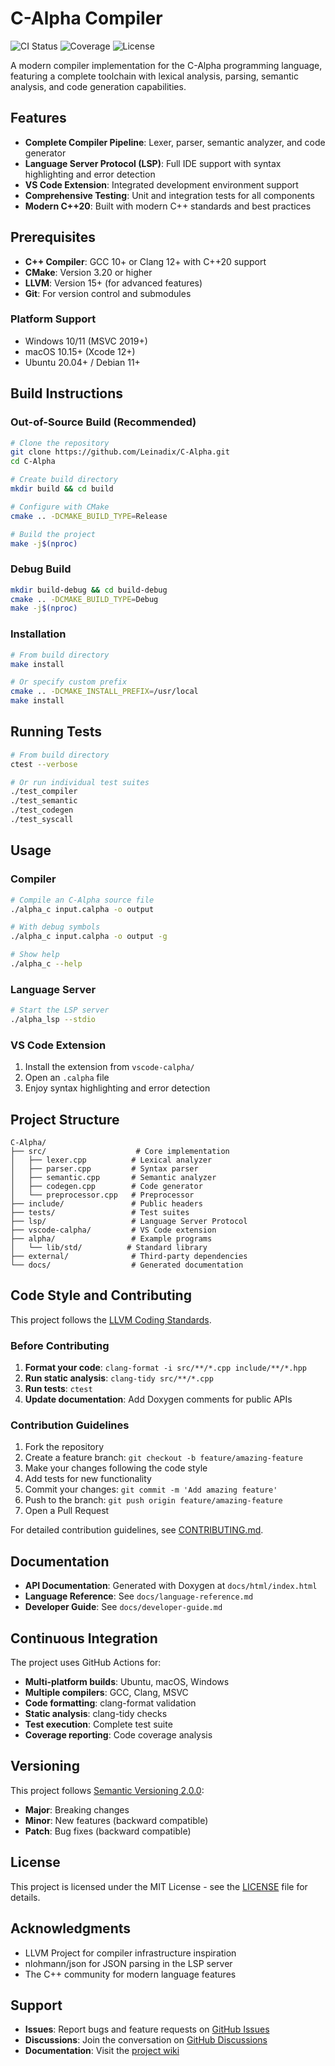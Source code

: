 # C-Alpha Compiler

![CI Status](https://github.com/Leinadix/C-Alpha/actions/workflows/ci.yml/badge.svg)
![Coverage](https://codecov.io/gh/Leinadix/C-Alpha/branch/main/graph/badge.svg)
![License](https://img.shields.io/badge/license-MIT-blue.svg)

A modern compiler implementation for the C-Alpha programming language, featuring a complete toolchain with lexical analysis, parsing, semantic analysis, and code generation capabilities.

## Features

- **Complete Compiler Pipeline**: Lexer, parser, semantic analyzer, and code generator
- **Language Server Protocol (LSP)**: Full IDE support with syntax highlighting and error detection
- **VS Code Extension**: Integrated development environment support
- **Comprehensive Testing**: Unit and integration tests for all components
- **Modern C++20**: Built with modern C++ standards and best practices

## Prerequisites

- **C++ Compiler**: GCC 10+ or Clang 12+ with C++20 support
- **CMake**: Version 3.20 or higher
- **LLVM**: Version 15+ (for advanced features)
- **Git**: For version control and submodules

### Platform Support

- Windows 10/11 (MSVC 2019+)
- macOS 10.15+ (Xcode 12+)
- Ubuntu 20.04+ / Debian 11+

## Build Instructions

### Out-of-Source Build (Recommended)

```bash
# Clone the repository
git clone https://github.com/Leinadix/C-Alpha.git
cd C-Alpha

# Create build directory
mkdir build && cd build

# Configure with CMake
cmake .. -DCMAKE_BUILD_TYPE=Release

# Build the project
make -j$(nproc)
```

### Debug Build

```bash
mkdir build-debug && cd build-debug
cmake .. -DCMAKE_BUILD_TYPE=Debug
make -j$(nproc)
```

### Installation

```bash
# From build directory
make install

# Or specify custom prefix
cmake .. -DCMAKE_INSTALL_PREFIX=/usr/local
make install
```

## Running Tests

```bash
# From build directory
ctest --verbose

# Or run individual test suites
./test_compiler
./test_semantic
./test_codegen
./test_syscall
```

## Usage

### Compiler

```bash
# Compile an C-Alpha source file
./alpha_c input.calpha -o output

# With debug symbols
./alpha_c input.calpha -o output -g

# Show help
./alpha_c --help
```

### Language Server

```bash
# Start the LSP server
./alpha_lsp --stdio
```

### VS Code Extension

1. Install the extension from `vscode-calpha/`
2. Open an `.calpha` file
3. Enjoy syntax highlighting and error detection

## Project Structure

```
C-Alpha/
├── src/                    # Core implementation
│   ├── lexer.cpp          # Lexical analyzer
│   ├── parser.cpp         # Syntax parser
│   ├── semantic.cpp       # Semantic analyzer
│   ├── codegen.cpp        # Code generator
│   └── preprocessor.cpp   # Preprocessor
├── include/               # Public headers
├── tests/                 # Test suites
├── lsp/                   # Language Server Protocol
├── vscode-calpha/         # VS Code extension
├── alpha/                 # Example programs
│   └── lib/std/          # Standard library
├── external/              # Third-party dependencies
└── docs/                  # Generated documentation
```

## Code Style and Contributing

This project follows the [LLVM Coding Standards](https://llvm.org/docs/CodingStandards.html).

### Before Contributing

1. **Format your code**: `clang-format -i src/**/*.cpp include/**/*.hpp`
2. **Run static analysis**: `clang-tidy src/**/*.cpp`
3. **Run tests**: `ctest`
4. **Update documentation**: Add Doxygen comments for public APIs

### Contribution Guidelines

1. Fork the repository
2. Create a feature branch: `git checkout -b feature/amazing-feature`
3. Make your changes following the code style
4. Add tests for new functionality
5. Commit your changes: `git commit -m 'Add amazing feature'`
6. Push to the branch: `git push origin feature/amazing-feature`
7. Open a Pull Request

For detailed contribution guidelines, see [CONTRIBUTING.md](CONTRIBUTING.md).

## Documentation

- **API Documentation**: Generated with Doxygen at `docs/html/index.html`
- **Language Reference**: See `docs/language-reference.md`
- **Developer Guide**: See `docs/developer-guide.md`

## Continuous Integration

The project uses GitHub Actions for:
- **Multi-platform builds**: Ubuntu, macOS, Windows
- **Multiple compilers**: GCC, Clang, MSVC
- **Code formatting**: clang-format validation
- **Static analysis**: clang-tidy checks
- **Test execution**: Complete test suite
- **Coverage reporting**: Code coverage analysis

## Versioning

This project follows [Semantic Versioning 2.0.0](https://semver.org/):
- **Major**: Breaking changes
- **Minor**: New features (backward compatible)
- **Patch**: Bug fixes (backward compatible)

## License

This project is licensed under the MIT License - see the [LICENSE](LICENSE) file for details.

## Acknowledgments

- LLVM Project for compiler infrastructure inspiration
- nlohmann/json for JSON parsing in the LSP server
- The C++ community for modern language features

## Support

- **Issues**: Report bugs and feature requests on [GitHub Issues](https://github.com/Leinadix/C-Alpha/issues)
- **Discussions**: Join the conversation on [GitHub Discussions](https://github.com/Leinadix/C-Alpha/discussions)
- **Documentation**: Visit the [project wiki](https://github.com/Leinadix/C-Alpha/wiki)
